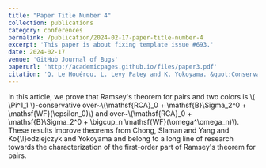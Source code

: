 ```yaml
---
title: "Paper Title Number 4"
collection: publications
category: conferences
permalink: /publication/2024-02-17-paper-title-number-4
excerpt: 'This paper is about fixing template issue #693.'
date: 2024-02-17
venue: 'GitHub Journal of Bugs'
paperurl: 'http://academicpages.github.io/files/paper3.pdf'
citation: 'Q. Le Houérou, L. Levy Patey and K. Yokoyama. &quot;Conservation of Ramsey's theorem for pairs and well-foundedness.&quot.'
---
```


In this article, we prove that Ramsey's theorem for pairs and two colors is \\( \Pi^1_1 \\)-conservative over~\\(\mathsf{RCA}_0 + \mathsf{B}\Sigma_2^0 + \mathsf{WF}(\epsilon_0)\\) and   over~\\(\mathsf{RCA}_0 + \mathsf{B}\Sigma_2^0 + \bigcup_n \mathsf{WF}(\omega^\omega_n)\\). These results improve theorems from Chong, Slaman and Yang and Ko{\l}odziejczyk and Yokoyama and belong to a long line of research towards the characterization of the first-order part of Ramsey's theorem for pairs.
